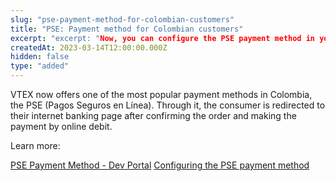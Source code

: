 ```yaml
---
slug: "pse-payment-method-for-colombian-customers"
title: "PSE: Payment method for Colombian customers"
excerpt: "excerpt: "Now, you can configure the PSE payment method in your store."
createdAt: 2023-03-14T12:00:00.000Z
hidden: false
type: "added"
---
```


VTEX now offers one of the most popular payment methods in Colombia, the PSE (Pagos Seguros en Línea). Through it, the consumer is redirected to their internet banking page after confirming the order and making the payment by online debit.

Learn more:

[PSE Payment Method - Dev Portal](https://developers.vtex.com/docs/guides/pse-payment-method)
[Configuring the PSE payment method](https://help.vtex.com/en/tutorial/setting-up-payments-with-pse--7dRChubn7TqdEyWrHQEQp6)
